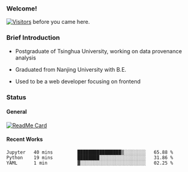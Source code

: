 ### Welcome!

[![Visitors](https://visitor-badge.laobi.icu/badge?page_id=HermitSun.HermitSun)]() before you came here.

### Brief Introduction

- Postgraduate of Tsinghua University, working on data provenance analysis

- Graduated from Nanjing University with B.E.

- Used to be a web developer focusing on frontend

### Status

#### General

[![ReadMe Card](https://github-readme-stats.hermitsun.vercel.app/api?username=HermitSun&count_private=true&show_icons=true)]()

#### Recent Works

<!--START_SECTION:waka-->

```text
Jupyter   40 mins         ████████████████▒░░░░░░░░   65.88 %
Python    19 mins         ████████░░░░░░░░░░░░░░░░░   31.86 %
YAML      1 min           ▓░░░░░░░░░░░░░░░░░░░░░░░░   02.25 %
```

<!--END_SECTION:waka-->
